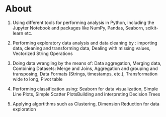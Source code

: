 # About

1. Using different tools for performing analysis in Python, including the Jupyter Notebook and packages like NumPy, Pandas, Seaborn, scikit-learn etc. 

2. Performing exploratory data analysis and data cleaning by : importing data, cleaning and transforming data, Dealing with missing values, Vectorized String Operations

3. Doing data wrangling by the means of: Data aggregation, Merging data, Combining Datasets: Merge and Joins, Aggregation and grouping and transposing, Data Formats (Strings, timestamps, etc.), Transformation wide to long, Pivot table

4. Performing classification using: Seaborn for data visualization, Simple Line Plots, Simple Scatter PlotsBuilding and interpreting Decision Trees

5. Applying algortithms such as Clustering, Dimension Reduction for data exploration
